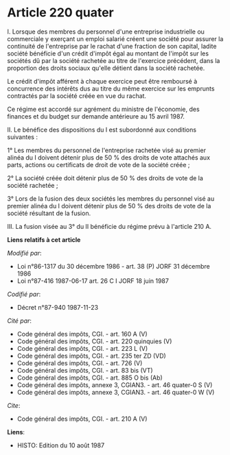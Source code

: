 # Article 220 quater

I. Lorsque des membres du personnel d'une entreprise industrielle ou commerciale y exerçant un emploi salarié créent une
société pour assurer la continuité de l'entreprise par le rachat d'une fraction de son capital, ladite société bénéficie d'un
crédit d'impôt égal au montant de l'impôt sur les sociétés dû par la société rachetée au titre de l'exercice précédent, dans
la proportion des droits sociaux qu'elle détient dans la société rachetée. 

Le crédit d'impôt afférent à chaque exercice peut être remboursé à concurrence des intérêts dus au titre du même exercice sur
les emprunts contractés par la société créée en vue du rachat. 

Ce régime est accordé sur agrément du ministre de l'économie, des finances et du budget sur demande antérieure au 15 avril
1987. 

II. Le bénéfice des dispositions du I est subordonné aux conditions suivantes : 

1° Les membres du personnel de l'entreprise rachetée visé au premier alinéa du I doivent détenir plus de 50 % des droits de
vote attachés aux parts, actions ou certificats de droit de vote de la société créée ; 

2° La société créée doit détenir plus de 50 % des droits de vote de la société rachetée ; 

3° Lors de la fusion des deux sociétés les membres du personnel visé au premier alinéa du I doivent détenir plus de 50 % des
droits de vote de la société résultant de la fusion. 

III. La fusion visée au 3° du II bénéficie du régime prévu à l'article 210 A.

**Liens relatifs à cet article**

_Modifié par_:

  - Loi n°86-1317 du 30 décembre 1986 - art. 38 (P) JORF 31 décembre 1986
  - Loi n°87-416 1987-06-17 art. 26 C I JORF 18 juin 1987

_Codifié par_:

  - Décret n°87-940 1987-11-23

_Cité par_:

  - Code général des impôts, CGI. - art. 160 A (V)
  - Code général des impôts, CGI. - art. 220 quinquies (V)
  - Code général des impôts, CGI. - art. 223 L (V)
  - Code général des impôts, CGI. - art. 235 ter ZD (VD)
  - Code général des impôts, CGI. - art. 726 (V)
  - Code général des impôts, CGI. - art. 83 bis (VT)
  - Code général des impôts, CGI. - art. 885 O bis (Ab)
  - Code général des impôts, annexe 3, CGIAN3. - art. 46 quater-0 S (V)
  - Code général des impôts, annexe 3, CGIAN3. - art. 46 quater-0 W (V)

_Cite_:

  - Code général des impôts, CGI. - art. 210 A (V)

**Liens**:

  - HISTO: Edition du 10 août 1987
